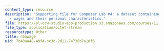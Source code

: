 ```yaml
---
content_type: resource
description: "Supporting file for Computer Lab #4: a dataset containing NBA players\u2019\
  \ wages and their personal characteristics."
file: https://ol-ocw-studio-app-production.s3.amazonaws.com/courses/11-220-quantitative-reasoning-statistical-methods-for-planners-i-spring-2009/7b40aa4849f4bc3d2d1174736b7a18f6_nbawage.dta
file_type: application/octet-stream
resourcetype: Other
title: nbawage
uid: 7b40aa48-49f4-bc3d-2d11-74736b7a18f6
---
```

